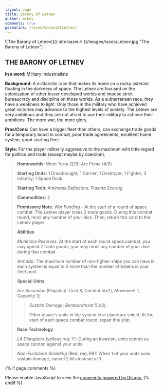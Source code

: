 ```yaml
---
layout: page
title: Barony Of Letnev
author: mikey
comments: true
permalink: /races/BaronyOfLetnev/
---
```


![The Barony of Letnev]({{ site.baseurl }}/images/races/Letnev.jpg "The Barony of Letnev")

## THE BARONY OF LETNEV

**In a word:** Military industrialists

**Background:** A militaristic race that makes its home on a rocky asteroid floating in the darkness of space.  The Letnev are focused on the colonization of other lesser developed worlds and impose strict bureaucracy and discipline on those worlds.  As a subterranean race, they have a weakness to light.  Only those in the military who have achieved great victories may advance to the highest levels of society.  The Letnev are very ambitious and they are not afraid to use their military to achieve their ambitions.  The more war, the more glory.

**Pros/Cons:** Can have a bigger fleet than others, can exchange trade goods for a temporary boost in combat, poor trade agreements, excellent home system, good starting fleet.

**Style:** For the player militarily aggressive to the maximum with little regard for politics and trade (except maybe by coercion).

>**Homeworlds**:  Wren Terra (2/1); Arc Prime (4/0)
>
>**Starting Units**: 1 Dreadnought; 1 Carrier; 1 Destroyer; 1 Fighter; 3 Infantry; 1 Space Dock
>
>**Starting Tech**: _Antimass Deflectors_; _Plasma Scoring_
>
>**Commodities**: 2
>
>**Promissory Note**: _War Funding_ - At the start of a round of space combat: The Letnev player loses 2 trade goods. During this combat round, reroll any number of your dice. Then, return this card to the Letnev player
>
>**Abilities**
>
>_Munitions Reserves_: At the start of each round space combat, you may spend 2 trade goods; you may reroll any number of your dice during that combat. 
>
>_Armada_: The maximum number of non-fighter ships you can have in each system is equal to 2 more than the number of tokens in your fleet pool.
>
>**Special Units**
>
>_Arc Secundus_ (Flagship): Cost 8, Combat 5(x2), Movement 1, Capacity 3; 
>>_Sustain Damage_; _Bombardment_ 5(x3); 
>>
>>Other player's units in the system lose planetary shield. At the start of each space combat round, repair this ship.
>
>**Race Technology**
>
>_L4 Disruptors_ (yellow; req. Y): During an invasion, units cannot us space cannon against your units. 
>
>_Non-Euclidean Shielding_ (Red; req. RR): When 1 of your units uses sustain damage, cancel 2 hits instead of 1.

{% if page.comments %}
<div id="disqus_thread"></div>
<script>

/**
*  RECOMMENDED CONFIGURATION VARIABLES: EDIT AND UNCOMMENT THE SECTION BELOW TO INSERT DYNAMIC VALUES FROM YOUR PLATFORM OR CMS.
*  LEARN WHY DEFINING THESE VARIABLES IS IMPORTANT: https://disqus.com/admin/universalcode/#configuration-variables*/
/*
var disqus_config = function () {
this.page.url = PAGE_URL;  // Replace PAGE_URL with your page's canonical URL variable
this.page.identifier = PAGE_IDENTIFIER; // Replace PAGE_IDENTIFIER with your page's unique identifier variable
};
*/
(function() { // DON'T EDIT BELOW THIS LINE
var d = document, s = d.createElement('script');
s.src = 'https://mikeymischief-github-io.disqus.com/embed.js';
s.setAttribute('data-timestamp', +new Date());
(d.head || d.body).appendChild(s);
})();
</script>
<noscript>Please enable JavaScript to view the <a href="https://disqus.com/?ref_noscript">comments powered by Disqus.</a></noscript>
<script id="dsq-count-scr" src="//mikeymischief-github-io.disqus.com/count.js" async></script>                            
{% endif %}
